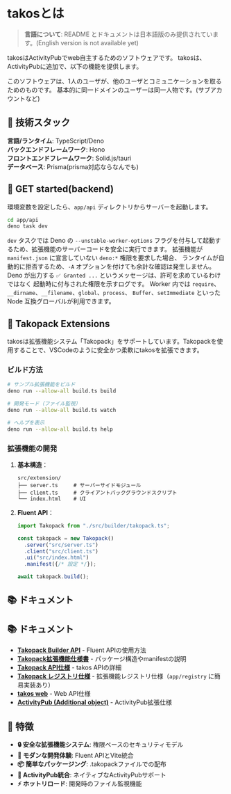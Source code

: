 # takosとは

> **言語について**: README
> とドキュメントは日本語版のみ提供されています。(English version is not
> available yet)

takosはActivityPubでweb自主するためのソフトウェアです。
takosは、ActivityPubに追加で、以下の機能を提供します。

このソフトウェアは、1人のユーザが、他のユーザとコミュニケーションを取るためのものです。
基本的に同一ドメインのユーザーは同一人物です。(サブアカウントなど)

## 🔧 技術スタック

**言語/ランタイム**: TypeScript/Deno\
**バックエンドフレームワーク**: Hono\
**フロントエンドフレームワーク**: Solid.js/tauri\
**データベース**: Prisma(prisma対応ならなんでも)

## 🚀 GET started(backend)

環境変数を設定したら、`app/api` ディレクトリからサーバーを起動します。

```bash
cd app/api
deno task dev
```

`dev` タスクでは Deno の `--unstable-worker-options`
フラグを付与して起動するため、拡張機能のサーバーコードを安全に実行できます。
拡張機能が `manifest.json` に宣言していない `deno:*` 権限を要求した場合、
ランタイムが自動的に拒否するため、`-A`
オプションを付けても余計な確認は発生しません。 Deno が出力する `✅ Granted ...`
というメッセージは、許可を求めているわけではなく
起動時に付与された権限を示すログです。 Worker 内では
`require`、`__dirname`、`__filename`、`global`、`process`、
`Buffer`、`setImmediate` といった Node 互換グローバルが利用できます。

## 🔨 Takopack Extensions

takosは拡張機能システム「Takopack」をサポートしています。Takopackを使用することで、VSCodeのように安全かつ柔軟にtakosを拡張できます。

### ビルド方法

```bash
# サンプル拡張機能をビルド
deno run --allow-all build.ts build

# 開発モード（ファイル監視）
deno run --allow-all build.ts watch

# ヘルプを表示
deno run --allow-all build.ts help
```

### 拡張機能の開発

1. **基本構造**：
   ```
   src/extension/
   ├── server.ts     # サーバーサイドモジュール
   ├── client.ts     # クライアントバックグラウンドスクリプト  
   └── index.html    # UI
   ```

2. **Fluent API**：
   ```typescript
   import Takopack from "./src/builder/takopack.ts";

   const takopack = new Takopack()
     .server("src/server.ts")
     .client("src/client.ts")
     .ui("src/index.html")
     .manifest({/* 設定 */});

   await takopack.build();
   ```

## 📚 ドキュメント

## 📚 ドキュメント

- **[Takopack Builder API](./docs/takopack/builder.md)** - Fluent APIの使用方法
- **[Takopack拡張機能仕様書](./docs/takopack/v3.md)** - パッケージ構造やmanifestの説明
- **[Takopack API仕様](./docs/takopack/api.md)** - takos APIの詳細
- **[Takopack レジストリ仕様](./docs/takopack/registry.md)** -
  拡張機能レジストリ仕様（`app/registry` に簡易実装あり）
- **[takos web](./docs/takos-web/index.md)** - Web API仕様
- **[ActivityPub (Additional object)](./docs/activityPub/index.md)** -
  ActivityPub拡張仕様

## 🎯 特徴

- **🔒 安全な拡張機能システム**: 権限ベースのセキュリティモデル
- **🚀 モダンな開発体験**: Fluent APIとVite統合
- **📦 簡単なパッケージング**: .takopackファイルでの配布
- **🔄 ActivityPub統合**: ネイティブなActivityPubサポート
- **⚡ ホットリロード**: 開発時のファイル監視機能
